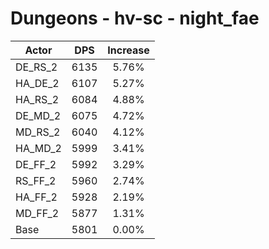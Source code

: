 # Dungeons - hv-sc - night_fae
| Actor | DPS | Increase |
|---|:---:|:---:|
|DE_RS_2|6135|5.76%|
|HA_DE_2|6107|5.27%|
|HA_RS_2|6084|4.88%|
|DE_MD_2|6075|4.72%|
|MD_RS_2|6040|4.12%|
|HA_MD_2|5999|3.41%|
|DE_FF_2|5992|3.29%|
|RS_FF_2|5960|2.74%|
|HA_FF_2|5928|2.19%|
|MD_FF_2|5877|1.31%|
|Base|5801|0.00%|
